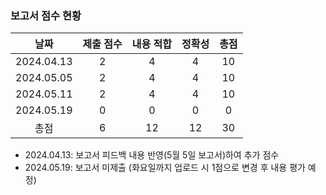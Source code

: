 ### 보고서 점수 현황
|날짜|제출 점수|내용 적합|정확성|총점|
|:----:|:----:|:----:|:----:|:----:|
|2024.04.13|2|4|4|10|
|2024.05.05|2|4|4|10|
|2024.05.11|2|4|4|10|
|2024.05.19|0|0|0|0|
|총점|6|12|12|30|

* 2024.04.13: 보고서 피드백 내용 반영(5월 5일 보고서)하여 추가 점수
* 2024.05.19: 보고서 미제출 (화요일까지 업로드 시 1점으로 변경 후 내용 평가 예정)
